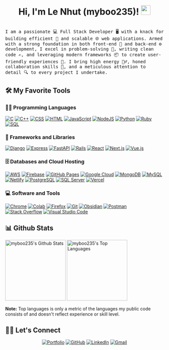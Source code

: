 <h1 align="center">
Hi, I'm Le Nhut (myboo235)!
  <img src="https://media.giphy.com/media/hvRJCLFzcasrR4ia7z/giphy.gif" width="30"></h1>
<br/>

<samp>
I am a passionate 💻 Full Stack Developer 🖥️ with a knack for building efficient 🌟 and scalable 🌐 web applications. Armed with a strong foundation in both front-end 🎨 and back-end ⚙️ development, I excel in problem-solving 🧩, writing clean code ✍️, and leveraging modern frameworks 📦 to create user-friendly experiences 🚀. I bring high energy 🤹‍♂️, honed collaboration skills 🤝, and a meticulous attention to detail 🔍 to every project I undertake.
</samp>


## 🛠️ My Favorite Tools

### 👨‍💻 Programming Languages

<p>
    <a href="https://github.com/search?q=user%3ADenverCoder1+is%3Arepo+language%3Ac"><img alt="C" src="https://img.shields.io/badge/C%20-%232370ED.svg?logo=c&logoColor=white"></a>
    <a href="https://github.com/search?q=user%3ADenverCoder1+is%3Arepo+language%3Acpp"><img alt="C++" src="https://img.shields.io/badge/C++%20-%2300599C.svg?logo=c%2B%2B&logoColor=white"></a>
    <a href="https://github.com/search?q=user%3ADenverCoder1+is%3Arepo+language%3Acss"><img alt="CSS" src="https://img.shields.io/badge/CSS%20-%231572B6.svg?logo=css3&logoColor=white"></a>
    <a href="https://github.com/search?q=user%3ADenverCoder1+is%3Arepo+language%3Ahtml"><img alt="HTML" src="https://img.shields.io/badge/HTML%20-%23E34F26.svg?logo=html5&logoColor=white"></a>
    <a href="https://github.com/search?q=user%3ADenverCoder1+is%3Arepo+language%3Ajavascript"><img alt="JavaScript" src="https://img.shields.io/badge/JavaScript%20-%23F7DF1E.svg?logo=javascript&logoColor=black"></a>
    <a href="https://github.com/search?q=user%3ADenverCoder1+is%3Arepo+language%3Ajavascript"><img alt="NodeJS" src="https://img.shields.io/badge/Node.js%20-%2343853D.svg?logo=node.js&logoColor=white"></a>
    <a href="https://github.com/search?q=user%3ADenverCoder1+is%3Arepo+language%3Apython"><img alt="Python" src="https://img.shields.io/badge/Python%20-%2314354C.svg?logo=python&logoColor=white"></a>
    <a href="https://github.com/search?q=user%3ADenverCoder1+is%3Arepo+language%3Aruby"><img alt="Ruby" src="https://img.shields.io/badge/Ruby%20-%23CC342D.svg?logo=ruby&logoColor=white"></a>
    <a href="https://github.com/search?q=user%3ADenverCoder1+is%3Arepo+language%3Asql"><img alt="SQL" src="https://img.shields.io/badge/SQL%20-%23025E8C.svg?logo=amazon-dynamodb&logoColor=white"></a>

### 🧰 Frameworks and Libraries

<p>
    <a href="#"><img alt="Django" src="https://img.shields.io/badge/Django%20-%23092E20.svg?logo=django&logoColor=white"></a>
    <a href="#"><img alt="Express" src="https://img.shields.io/badge/Express%20-%23000000.svg?logo=express&logoColor=white"></a>
    <a href="#"><img alt="FastAPI" src="https://img.shields.io/badge/FastAPI%20-%23009888.svg?logo=fastapi&logoColor=white"></a>
    <a href="#"><img alt="Rails" src="https://img.shields.io/badge/Rails%20-%23CC0000.svg?logo=rubyonrails&logoColor=white"></a>
    <a href="#"><img alt="React" src="https://img.shields.io/badge/React%20-%2320232a.svg?logo=react&logoColor=%2361DAFB"></a>
    <a href="#"><img alt="Next.js" src="https://img.shields.io/badge/Next.js-%23000000.svg?logo=next.js&logoColor=white"></a>
    <a href="#"><img alt="Vue.js" src="https://img.shields.io/badge/Vue.js-%2335495e.svg?logo=vue.js&logoColor=%234FC08D"></a>
</p>


### 🗄️ Databases and Cloud Hosting

<p>
    <a href="#"><img alt="AWS" src="https://img.shields.io/badge/AWS-%23FF9900.svg?logo=amazon-aws&logoColor=white"></a>
    <a href="#"><img alt="Firebase" src ="https://img.shields.io/badge/Firebase-%23316192.svg?logo=firebase&logoColor=white"></a>
    <a href="#"><img alt="GitHub Pages" src="https://img.shields.io/badge/GitHub%20Pages-%23327FC7.svg?logo=github&logoColor=white"></a>
    <a href="#"><img alt="Google Cloud" src="https://img.shields.io/badge/Google%20Cloud-%234285F4.svg?logo=google-cloud&logoColor=white"></a>
    <a href="#"><img alt="MongoDB" src ="https://img.shields.io/badge/MongoDB-%234ea94b.svg?logo=mongodb&logoColor=white"></a>
    <a href="#"><img alt="MySQL" src="https://img.shields.io/badge/MySQL-%2300f.svg?logo=mysql&logoColor=white"></a>
    <a href="#"><img alt="Netlify" src="https://img.shields.io/badge/Netlify-%2300C7B7.svg?logo=netlify&logoColor=white"></a>
    <a href="#"><img alt="PostgreSQL" src="https://img.shields.io/badge/PostgreSQL-%23336791.svg?logo=postgresql&logoColor=white"></a>
    <a href="#"><img alt="SQL Server" src="https://img.shields.io/badge/SQL%20Server-%23CC2927.svg?logo=microsoft-sql-server&logoColor=white"></a>
    <a href="#"><img alt="Vercel" src="https://img.shields.io/badge/Vercel-%23000000.svg?logo=vercel&logoColor=white"></a>
</p>


### 💻 Software and Tools

<p>
    <a href="#"><img alt="Chrome" src="https://img.shields.io/badge/Chrome-3DDC84?logo=google-chrome&logoColor=white"></a>
    <a href="#"><img alt="Colab" src="https://img.shields.io/badge/Colab-00b56a.svg?logo=google-colab&logoColor=white"></a>
    <a href="#"><img alt="Firefox" src="https://img.shields.io/badge/Firefox-%23FF7139.svg?logo=firefox&logoColor=white"></a>
    <a href="#"><img alt="Git" src="https://img.shields.io/badge/Git%20-%23F05033.svg?logo=git&logoColor=white"></a>
    <a href="#"><img alt="Obsidian" src="https://img.shields.io/badge/Obsidian-%23255A68.svg?logo=obsidian&logoColor=white"></a>
    <a href="#"><img alt="Postman" src="https://img.shields.io/badge/Postman-FF6C37?logo=postman&logoColor=white"></a>
    <a href="#"><img alt="Stack Overflow" src="https://img.shields.io/badge/-Stack%20Overflow-FE7A16?logo=stack-overflow&logoColor=white"></a>
    <a href="#"><img alt="Visual Studio Code" src="https://img.shields.io/badge/Visual%20Studio%20Code-0078d7.svg?logo=visual-studio-code&logoColor=white"></a>
</p>


## 📊 Github Stats

<!-- https://github.com/anuraghazra/github-readme-stats -->

  <a href="https://github.com/anuraghazra/github-readme-stats"><img alt="myboo235's Github Stats" src="https://github-readme-stats.vercel.app/api?username=myboo235&show_icons=true&count_private=true&theme=react&hide_border=true&bg_color=1F222E&title_color=F85D7F&icon_color=F8D866" height="192px"/></a>
  <a href="https://github.com/anuraghazra/github-readme-stats"><img alt="myboo235's Top Languages" src="https://github-readme-stats.vercel.app/api/top-langs/?username=myboo235&langs_count=8&layout=compact&theme=react&hide_border=true&bg_color=1F222E&title_color=F85D7F&icon_color=F8D866" height="192px"/></a>
  
  <b>Note:</b> Top languages is only a metric of the languages my public code consists of and doesn't reflect experience or skill level.

<!-- https://github.com/sisodiya2421 -->

## 🙋‍♀️ Let's Connect

<p align="center">
  <a href="https://lenhutdev.netlify.app/" target="_blank"><img src="https://img.icons8.com/bubbles/50/000000/web.png" alt="Portfolio"/></a>
  <a href="https://github.com/Myboo235" target="_blank"><img src="https://img.icons8.com/bubbles/50/000000/github.png" alt="GitHub"/></a>
  <a href="https://www.linkedin.com/in/nh%E1%BB%B1t-l%C3%AA-a3b6a7271/" target="_blank"><img src="https://img.icons8.com/bubbles/50/000000/linkedin.png" alt="LinkedIn"/></a>
  <a href="mailto:lenhut2003dev@gmail.com" target="_blank"><img src="https://img.icons8.com/bubbles/50/000000/gmail.png" alt="Gmail"/></a>
</p>
